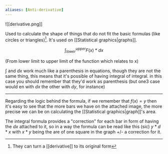 ```yaml
---
aliases: [Anti-derivative]
---
```


![[derivative.png]]

Used to calculate the shape of things that do not fit the basic formulas (like circles or triangles)[^1]. It's used on [[Statistical graphics|graphs]].

$$\int_{lower}^{upper} F(x) * dx$$

(From lower limit to upper limit of the function which relates to x)

$\int$ and $dx$ work much like a parenthesis in equations, though they are not the same thing, this means that it's possible of having integral of integral. in this case you should remember that they'd work as parenthesis (but one3 case would en with $dx$ the other with $dy$, for instance)

---

Regarding the logic behind the formula, if we remember that $f(x) = y$ then it's easy to see that the more bars we have on the attached image, the more precise we can be on calculating the [[Statistical graphics|graph]]'s area.

The integral formula provides a "correction" for each bar in form of having the $dx$ attached to it, so in a way the formula can be read like this (sic) $y * d * x$ with $x * y$ being the are of one square in the graph +/- a correction for it.

[^1]: They can turn a [[derivative]] to its original form